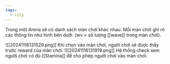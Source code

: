 ```yaml
---
tags:
  - city
---
```

Trong một Arena sẽ có danh sách màn chơi khác nhau.
Mỗi màn chơi ghi rõ các thông tin như hình bên dưới.
(wv = số lượng [[wave]] trong màn chơi).

![[20241116131529.png]]
Khi chọn vào màn chơi, người chơi sẽ được thấy trước reward của màn chơi.
![[20241116131919.png]]
Hệ thống check xem người chơi có đủ [[Stamina]] để cho phép người chơi vào màn chơi.